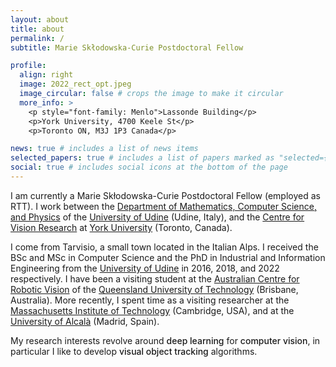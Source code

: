 ```yaml
---
layout: about
title: about
permalink: /
subtitle: Marie Skłodowska-Curie Postdoctoral Fellow

profile:
  align: right
  image: 2022_rect_opt.jpeg
  image_circular: false # crops the image to make it circular
  more_info: >
    <p style="font-family: Menlo">Lassonde Building</p>
    <p>York University, 4700 Keele St</p>
    <p>Toronto ON, M3J 1P3 Canada</p>

news: true # includes a list of news items
selected_papers: true # includes a list of papers marked as "selected={true}"
social: true # includes social icons at the bottom of the page
---
```


I am currently a Marie Skłodowska-Curie Postdoctoral Fellow (employed as RTT). I work between the <a href="https://www.dmif.uniud.it/en/">Department of Mathematics, Computer Science, and Physics</a> of the <a href="http://www.uniud.it">University of Udine</a> (Udine, Italy), and the <a href="https://www.yorku.ca/cvr/">Centre for Vision Research</a> at <a href="https://www.yorku.ca">York University</a> (Toronto, Canada). 

I come from Tarvisio, a small town located in the Italian Alps. I received the BSc and MSc in Computer Science and the PhD in Industrial and Information Engineering from the <a href="http://www.uniud.it">University of Udine</a> in 2016, 2018, and 2022 respectively. I have been a visiting student at the <a href="https://www.roboticvision.org">Australian Centre for Robotic Vision</a> of the <a href="https://www.qut.edu.au">Queensland University of Technology</a> (Brisbane, Australia). More recently, I spent time as a visiting researcher at the <a href="https://www.mit.edu">Massachusetts Institute of Technology</a> (Cambridge, USA), and at the <a href="https://uah.es/en/">University of Alcalà</a> (Madrid, Spain).

My research interests revolve around <strong style="font-weight: 500">deep learning</strong> for <strong style="font-weight: 500">computer vision</strong>, in particular I like to develop <strong style="font-weight: 500">visual object tracking</strong> algorithms.
